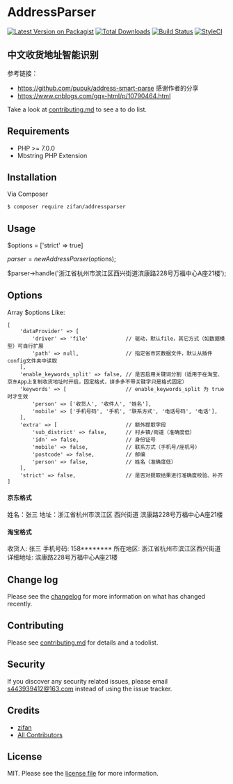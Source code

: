 # AddressParser

[![Latest Version on Packagist][ico-version]][link-packagist]
[![Total Downloads][ico-downloads]][link-downloads]
[![Build Status][ico-travis]][link-travis]
[![StyleCI][ico-styleci]][link-styleci]

## 中文收货地址智能识别
参考链接：
* https://github.com/pupuk/address-smart-parse 感谢作者的分享
* https://www.cnblogs.com/gqx-html/p/10790464.html

Take a look at [contributing.md](contributing.md) to see a to do list.

Requirements
------------
 - PHP >= 7.0.0
 - Mbstring PHP Extension

## Installation

Via Composer

``` bash
$ composer require zifan/addressparser
```

## Usage

$options = ['strict' => true]

$parser = new AddressParser($options);

$parser->handle('浙江省杭州市滨江区西兴街道滨康路228号万福中心A座21楼');

## Options 
Array $options Like: 
```
[
    'dataProvider' => [
        'driver' => 'file'            // 驱动，默认file，其它方式（如数据模型）可自行扩展
        'path' => null,               // 指定省市区数据文件，默认从插件config文件夹中读取
    ],
    'enable_keywords_split' => false, // 是否启用关键词分割（适用于在淘宝、京东App上复制收货地址时开启，固定格式，拼多多不带关键字只是格式固定）
    'keywords' => [                   // enable_keywords_split 为 true 时才生效
        'person' => ['收货人', '收件人', '姓名'],
        'mobile' => ['手机号码', '手机', '联系方式', '电话号码', '电话'],
    ],
    'extra' => [                      // 额外提取字段
        'sub_district' => false,      // 村乡镇/街道（准确度低）
        'idn' => false,               // 身份证号
        'mobile' => false,            // 联系方式（手机号/座机号）
        'postcode' => false,          // 邮编
        'person' => false,            // 姓名（准确度低）
    ],
    'strict' => false,                // 是否对提取结果进行准确度校验、补齐
]
```

#### 京东格式
姓名：张三
地址：浙江省杭州市滨江区 西兴街道 滨康路228号万福中心A座21楼

#### 淘宝格式
收货人: 张三
手机号码: 158********
所在地区: 浙江省杭州市滨江区西兴街道
详细地址: 滨康路228号万福中心A座21楼

## Change log

Please see the [changelog](changelog.md) for more information on what has changed recently.

## Contributing

Please see [contributing.md](contributing.md) for details and a todolist.

## Security

If you discover any security related issues, please email s443939412@163.com instead of using the issue tracker.

## Credits

- [zifan][link-author]
- [All Contributors][link-contributors]

## License

MIT. Please see the [license file](license.md) for more information.

[ico-version]: https://img.shields.io/packagist/v/zifan/addressparser.svg?style=flat-square
[ico-downloads]: https://img.shields.io/packagist/dt/zifan/addressparser.svg?style=flat-square
[ico-travis]: https://img.shields.io/travis/zifan/addressparser/master.svg?style=flat-square
[ico-styleci]: https://styleci.io/repos/12345678/shield

[link-packagist]: https://packagist.org/packages/zifan/addressparser
[link-downloads]: https://packagist.org/packages/zifan/addressparser
[link-travis]: https://travis-ci.org/zifan/addressparser
[link-styleci]: https://styleci.io/repos/12345678
[link-author]: https://github.com/a443939412
[link-contributors]: ../../contributors
